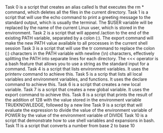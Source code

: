 Task 0 is a script that creates an alias called ls that executes the rm * command, which deletes all the files in the current directory.
Task 1 is a script that will use the echo command to print a greeting message to the standard output, which is usually the terminal. The $USER variable will be replaced by the name of the current Linux user, which is stored in the environment.
Task 2 is a script that will append /action to the end of the existing PATH variable, separated by a colon (:). The export command will make the new PATH value available to all processes in the current shell session
Task 3 is a script that will use the tr command to replace the colon (:) characters in the PATH variable with newline (\n) characters, effectively splitting the PATH into separate lines for each directory. The <<< operator is a bash feature that allows you to use a string as the standard input for a command.
Task 4 is a script that lists environment variables. It uses the printenv command to achieve this.
Task 5 is a scrip that lists all local variables and environment variables, and functions. It uses the declare command to achieve this.
Task 6 is a script that creates a new local variable.
Task 7 is a script that creates a new global variable. It uses the export command to achieve this.
Task 8 is a script that prints the result of the addition of 128 with the value stored in the environment variable TRUEKNOWLEDGE, followed by a new line
Task 9 is a script that will evaluate the expression to divide the value of the environment variable of POWER by the value of the environment variable of DIVIDE
Task 10 is a script that demonstrate how to use shell variables and expansions in bash.
Task 11 is a script that converts a number from base 2 to base 10

